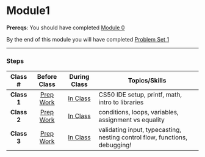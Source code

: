 # Module1

**Prereqs**: You should have completed [Module 0](...../module0)

By the end of this module you will have completed [Problem Set 1](http://cdn.cs50.net/2015/fall/psets/1/pset1/pset1.html)

*** 

### Steps

Class # | Before Class | During Class | Topics/Skills
:--------:|:------------:|:------------:|-----------------------|
**Class 1**| [Prep Work](./materials/class1-prep) | [In Class](./materials/class1) | CS50 IDE setup, printf, math, intro to libraries|
**Class 2**| [Prep Work](./materials/class2-prep) | [In Class](./materials/class2) | conditions, loops, variables, assignment vs equality|
**Class 3**| [Prep Work](./materials/class3-prep) | [In Class](./materials/class3) | validating input, typecasting, nesting control flow, functions, debugging!|




